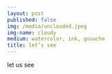 ```yaml
---
layout: post
published: false
img: /media/unclouded.jpeg
img-name: cloudy
medium: watercolor, ink, gouache
title: let’s see
---
```

   
   
let us see
